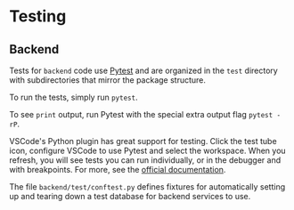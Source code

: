 # Testing

## Backend

Tests for `backend` code use [Pytest](https://doc.pytest.org/) and are organized in the `test` directory
with subdirectories that mirror the package structure.

To run the tests, simply run `pytest`.

To see `print` output, run Pytest with the special extra output flag `pytest -rP`.

VSCode's Python plugin has great support for testing. Click the test tube icon, configure VSCode to use Pytest and select the workspace. When you refresh, you will see tests you can run individually, or in the debugger and with breakpoints. For more, see the [official documentation](https://code.visualstudio.com/docs/python/testing).

The file `backend/test/conftest.py` defines fixtures for automatically setting up and tearing down a test database for backend services to use.